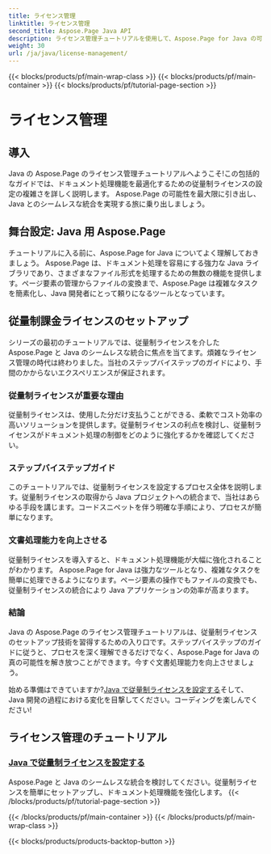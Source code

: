 ```yaml
---
title: ライセンス管理
linktitle: ライセンス管理
second_title: Aspose.Page Java API
description: ライセンス管理チュートリアルを使用して、Aspose.Page for Java の可能性を最大限に引き出します。従量制ライセンスをシームレスにセットアップして、ドキュメント処理機能を強化します。
weight: 30
url: /ja/java/license-management/
---
```


{{< blocks/products/pf/main-wrap-class >}}
{{< blocks/products/pf/main-container >}}
{{< blocks/products/pf/tutorial-page-section >}}

# ライセンス管理

## 導入

Java の Aspose.Page のライセンス管理チュートリアルへようこそ!この包括的なガイドでは、ドキュメント処理機能を最適化するための従量制ライセンスの設定の複雑さを詳しく説明します。 Aspose.Page の可能性を最大限に引き出し、Java とのシームレスな統合を実現する旅に乗り出しましょう。

## 舞台設定: Java 用 Aspose.Page

チュートリアルに入る前に、Aspose.Page for Java についてよく理解しておきましょう。 Aspose.Page は、ドキュメント処理を容易にする強力な Java ライブラリであり、さまざまなファイル形式を処理するための無数の機能を提供します。ページ要素の管理からファイルの変換まで、Aspose.Page は複雑なタスクを簡素化し、Java 開発者にとって頼りになるツールとなっています。

## 従量制課金ライセンスのセットアップ

シリーズの最初のチュートリアルでは、従量制ライセンスを介した Aspose.Page と Java のシームレスな統合に焦点を当てます。煩雑なライセンス管理の時代は終わりました。当社のステップバイステップのガイドにより、手間のかからないエクスペリエンスが保証されます。

### 従量制ライセンスが重要な理由

従量制ライセンスは、使用した分だけ支払うことができる、柔軟でコスト効率の高いソリューションを提供します。従量制ライセンスの利点を検討し、従量制ライセンスがドキュメント処理の制御をどのように強化するかを確認してください。

### ステップバイステップガイド

このチュートリアルでは、従量制ライセンスを設定するプロセス全体を説明します。従量制ライセンスの取得から Java プロジェクトへの統合まで、当社はあらゆる手段を講じます。コードスニペットを伴う明確な手順により、プロセスが簡単になります。

### 文書処理能力を向上させる

従量制ライセンスを導入すると、ドキュメント処理機能が大幅に強化されることがわかります。 Aspose.Page for Java は強力なツールとなり、複雑なタスクを簡単に処理できるようになります。ページ要素の操作でもファイルの変換でも、従量制ライセンスの統合により Java アプリケーションの効率が高まります。

### 結論

Java の Aspose.Page のライセンス管理チュートリアルは、従量制ライセンスのセットアップ技術を習得するための入り口です。ステップバイステップのガイドに従うと、プロセスを深く理解できるだけでなく、Aspose.Page for Java の真の可能性を解き放つことができます。今すぐ文書処理能力を向上させましょう。

始める準備はできていますか?[Java で従量制ライセンスを設定する](./set-metered-license/)そして、Java 開発の過程における変化を目撃してください。コーディングを楽しんでください!
## ライセンス管理のチュートリアル
### [Java で従量制ライセンスを設定する](./set-metered-license/)
Aspose.Page と Java のシームレスな統合を検討してください。従量制ライセンスを簡単にセットアップし、ドキュメント処理機能を強化します。
{{< /blocks/products/pf/tutorial-page-section >}}

{{< /blocks/products/pf/main-container >}}
{{< /blocks/products/pf/main-wrap-class >}}

{{< blocks/products/products-backtop-button >}}
